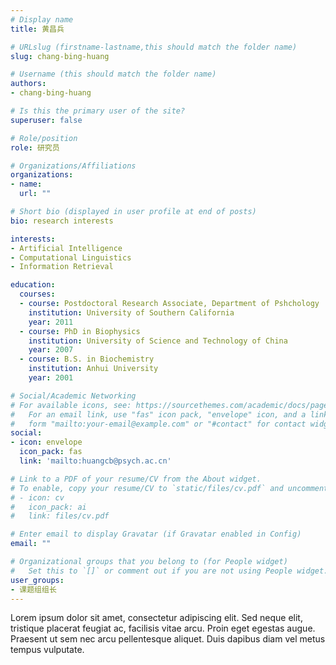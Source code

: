 ```yaml
---
# Display name
title: 黄昌兵

# URLslug (firstname-lastname,this should match the folder name)
slug: chang-bing-huang

# Username (this should match the folder name)
authors:
- chang-bing-huang

# Is this the primary user of the site?
superuser: false

# Role/position
role: 研究员

# Organizations/Affiliations
organizations:
- name:
  url: ""

# Short bio (displayed in user profile at end of posts)
bio: research interests

interests:
- Artificial Intelligence
- Computational Linguistics
- Information Retrieval

education:
  courses:
  - course: Postdoctoral Research Associate, Department of Pshchology
    institution: University of Southern California
    year: 2011
  - course: PhD in Biophysics
    institution: University of Science and Technology of China
    year: 2007
  - course: B.S. in Biochemistry
    institution: Anhui University
    year: 2001

# Social/Academic Networking
# For available icons, see: https://sourcethemes.com/academic/docs/page-builder/#icons
#   For an email link, use "fas" icon pack, "envelope" icon, and a link in the
#   form "mailto:your-email@example.com" or "#contact" for contact widget.
social:
- icon: envelope
  icon_pack: fas
  link: 'mailto:huangcb@psych.ac.cn'

# Link to a PDF of your resume/CV from the About widget.
# To enable, copy your resume/CV to `static/files/cv.pdf` and uncomment the lines below.
# - icon: cv
#   icon_pack: ai
#   link: files/cv.pdf

# Enter email to display Gravatar (if Gravatar enabled in Config)
email: ""

# Organizational groups that you belong to (for People widget)
#   Set this to `[]` or comment out if you are not using People widget.
user_groups:
- 课题组组长
---
```


Lorem ipsum dolor sit amet, consectetur adipiscing elit. Sed neque elit, tristique placerat feugiat ac, facilisis vitae arcu. Proin eget egestas augue. Praesent ut sem nec arcu pellentesque aliquet. Duis dapibus diam vel metus tempus vulputate.
